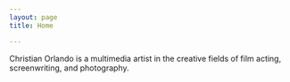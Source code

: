 ```yaml
---
layout: page
title: Home

---
```


Christian Orlando is a multimedia artist in the creative fields of film acting, screenwriting, and photography.

